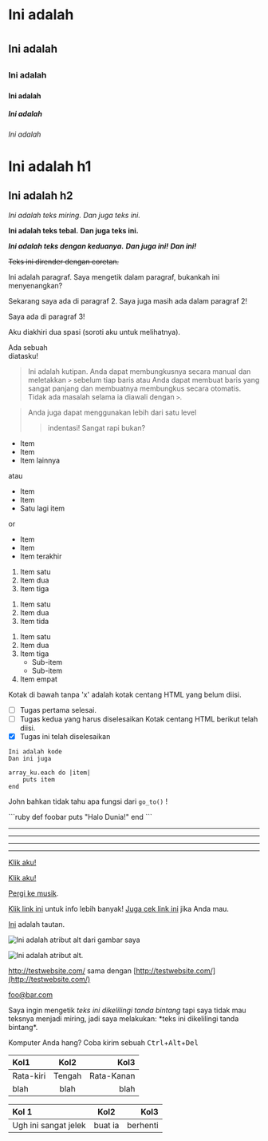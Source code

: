 
<!-- Markdown adalah superset dari HTML, jadi setiap berkas HTML adalah markdown yang
valid, ini berarti kita dapat menggunakan elemen HTML dalam markdown, seperti elemen
komentar, dan ia tidak akan terpengaruh parser markdown. Namun, jika Anda membuat
elemen HTML di berkas markdown Anda, Anda tidak dapat menggunakan syntax markdown
di dalam konten elemen tersebut. -->

<!-- Markdown juga bervariasi dalam implementasinya dari berbagai parser. Panduan ini
akan mencoba untuk mengklarifikasikan kapan suatu fitur universal atau spesifik
terhadap parser tertentu -->

<!-- Header -->
<!-- Anda dapat membuat elemen HTML <h1> sampai <h6> dengan mudah dengan mendahului
teks yang diinginkan untuk elemen tersebut oleh sejumlah tanda pagar (#) -->
# Ini adalah <h1>
## Ini adalah <h2>
### Ini adalah <h3>
#### Ini adalah <h4>
##### Ini adalah <h5>
###### Ini adalah <h6>

<!-- Markdown juga menyediakan dua cara alternatif untuk menandai h1 and h2 -->
Ini adalah h1
=============

Ini adalah h2
-------------

<!-- Ragam teks simpel -->
<!-- Teks dapat diubah menjadi miring atau tebal dengan mudah menggunakan markdown -->

*Ini adalah teks miring.*
_Dan juga teks ini._

**Ini adalah teks tebal.**
__Dan juga teks ini.__

***Ini adalah teks dengan keduanya.***
**_Dan juga ini!_**
*__Dan ini!__*

<!-- Di markdown ala Github, yang digunakan untuk me-render berkas markdown pada
Github, kita juga punya coretan: -->

~~Teks ini dirender dengan coretan.~~

<!-- Paragraf adalah satu atau beberapa baris teks yang dipisahkan oleh satu atau
beberapa baris kosong. -->

Ini adalah paragraf. Saya mengetik dalam paragraf, bukankah ini menyenangkan?

Sekarang saya ada di paragraf 2.
Saya juga masih ada dalam paragraf 2!


Saya ada di paragraf 3!

<!-- Jika Anda ingin memasukkan tag HTML <br />, Anda dapat mengakhiri sebuah
paragraf dengan dua atau lebih spasi lalu memulai paragraf yang baru. -->

Aku diakhiri dua spasi (soroti aku untuk melihatnya).

Ada sebuah <br /> diatasku!

<!-- Kutipan mudah dibuat dengan karakter >. -->

> Ini adalah kutipan. Anda dapat
> membungkusnya secara manual dan meletakkan `>` sebelum tiap baris atau Anda dapat membuat baris yang sangat panjang dan membuatnya membungkus secara otomatis.
> Tidak ada masalah selama ia diawali dengan `>`.

> Anda juga dapat menggunakan lebih dari satu level
>> indentasi!
> Sangat rapi bukan?

<!-- Daftar -->
<!-- Daftar tak beraturan dapat dibuat dengan bintang, plus, atau strip -->

* Item
* Item
* Item lainnya

atau

+ Item
+ Item
+ Satu lagi item

or

- Item
- Item
- Item terakhir

<!-- List beraturan dibuat dengan angka diikuti titik -->

1. Item satu
2. Item dua
3. Item tiga

<!-- Anda tidak diharuskan melabeli item dengan benar dan markdown akan tetap
me-render angka sesuai urutan, namun mungkin hal ini kurang baik -->

1. Item satu
1. Item dua
1. Item tida
<!-- (Ini dirender sama seperti contoh di atas) -->

<!-- Anda juga dapat menggunakan sublist -->

1. Item satu
2. Item dua
3. Item tiga
    * Sub-item
    * Sub-item
4. Item empat

<!-- Bahkan ada daftar tugas. Ini membuat kotak centang HTML. -->

Kotak di bawah tanpa 'x' adalah kotak centang HTML yang belum diisi.
- [ ] Tugas pertama selesai.
- [ ] Tugas kedua yang harus diselesaikan
Kotak centang HTML berikut telah diisi.
- [x] Tugas ini telah diselesaikan

<!-- Blok kode -->
<!-- Anda dapat menandai blok kode (yang menggunakan elemen <code>) dengan mengindentasi
sebuah garis dengan empat spasi atau tab -->

    Ini adalah kode
    Dan ini juga

<!-- Anda juga dapat me-re-tab (atau menambahkan empat spasi tambahan) untuk indentasi
di dalam kode Anda -->

    array_ku.each do |item|
        puts item
    end

<!-- Sebaris kode dapat dibuat dengan karakter backtick ` -->

John bahkan tidak tahu apa fungsi dari `go_to()` !

<!-- Di Markdown ala Github, Anda dapat menggunakan syntax spesial untuk kode -->

\`\`\`ruby <!-- kecuali hapus backlash tersebut ketika melakukannya, hanya ruby ! -->
def foobar
    puts "Halo Dunia!"
end
\`\`\` <!-- Disini juga, tidak ada backslashes, hanya  -->

<!-- Teks di atas tidak membutuhkan indentasi, plus Github akan menggunakan syntax
highlighting dari bahasa yang digunakan setelah  -->

<!-- Horizontal rule (<hr />) -->
<!-- Horizontal rules ditambahkan dengan mudah oleh beberapa bintang atau strip,
dengan atau tanpa spasi. -->

***
---
- - -
****************

<!-- Tautan -->
<!-- Salah satu hal terbaik dari markdown adalah mudahnya membuat tautan. Letakkan
teks yang akan di tampilkan di dalam kurung siku [] diikuti oleh url-nya dalam kurung () -->

[Klik aku!](http://test.com/)

<!-- Anda juga dapat menambahkan judul link dengan tanda kutip di dalam kurung -->

[Klik aku!](http://test.com/ "Link to Test.com")

<!-- Path relatif juga bisa. -->

[Pergi ke musik](/music/).

<!-- Markdown juga mendukung tautan gara referal -->

[Klik link ini][link1] untuk info lebih banyak!
[Juga cek link ini][foobar] jika Anda mau.

[link1]: http://test.com/ "Keren!"
[foobar]: http://foobar.biz/ "OK!"

<!-- Judulnya juga bisa dalam kutip satu atau kurung, atau dihilangkan sepenuhnya.
Referensinya juga bisa di mana saja di dokumen anda dan IF referensinya bisa jadi
apa saja selama ia unik. -->

<!-- Ada juga "penamaan implisit" yang membuat Anda dapat menggunakan teks tautan sebagai id -->

[Ini][] adalah tautan.

[ini]: http://thisisalink.com/

<!-- Tapi ia tidak lazim digunakan. -->

<!-- Gambar -->
<!-- Gambar digunakan sama seperti tautan namun dengan tanda seru di depannya! -->

![Ini adalah atribut alt dari gambar saya](http://imgur.com/myimage.jpg "Judul opsional")

<!-- Dan gaya referensi juga bekerja seperti yang diharapkan -->

![Ini adalah atribut alt.][myimage]

[myimage]: relative/urls/cool/image.jpg "jika Anda membutuhkan judul, disini"

<!-- Lain-lain -->
<!-- Tautan otomatis -->

<http://testwebsite.com/> sama dengan
[http://testwebsite.com/](http://testwebsite.com/)

<!-- Tautan otomatis untuk email -->

<foo@bar.com>

<!-- Melewati karakter -->

Saya ingin mengetik *teks ini dikelilingi tanda bintang* tapi saya tidak mau teksnya menjadi
miring, jadi saya melakukan: \*teks ini dikelilingi tanda bintang\*.

<!-- Tombol keyboard -->
<!-- Pada Markdown ala Github, Anda dapat menggunakan tag <kbd> untuk merepresentasikan tombol
keyboard -->

Komputer Anda hang? Coba kirim sebuah
<kbd>Ctrl</kbd>+<kbd>Alt</kbd>+<kbd>Del</kbd>

<!-- Tabel -->
<!-- Tabel hanya tersedia pada Markdown ala Github dan sedikit merepotkan, namun jika Anda
sangat menginginkannya: -->

| Kol1         | Kol2     | Kol3          |
| :----------- | :------: | ------------: |
| Rata-kiri    | Tengah   | Rata-Kanan    |
| blah         | blah     | blah          |

<!-- atau, untuk hasil yang sama -->

Kol 1 | Kol2 | Kol3
:-- | :-: | --:
Ugh ini sangat jelek | buat ia | berhenti

<!-- Selesai! -->

